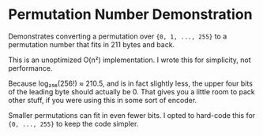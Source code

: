 # Permutation Number Demonstration

Demonstrates converting a permutation over `{0, 1, ..., 255}` to a
permutation number that fits in 211 bytes and back.

This is an unoptimized O(n²) implementation.  I wrote this for
simplicity, not performance.

Because log₂₅₆(256!) ≈ 210.5, and is in fact slightly less, the
upper four bits of the leading byte should actually be 0.  That gives
you a little room to pack other stuff, if you were using this in
some sort of encoder.

Smaller permutations can fit in even fewer bits.  I opted to hard-code
this for `{0, ..., 255}` to keep the code simpler.
